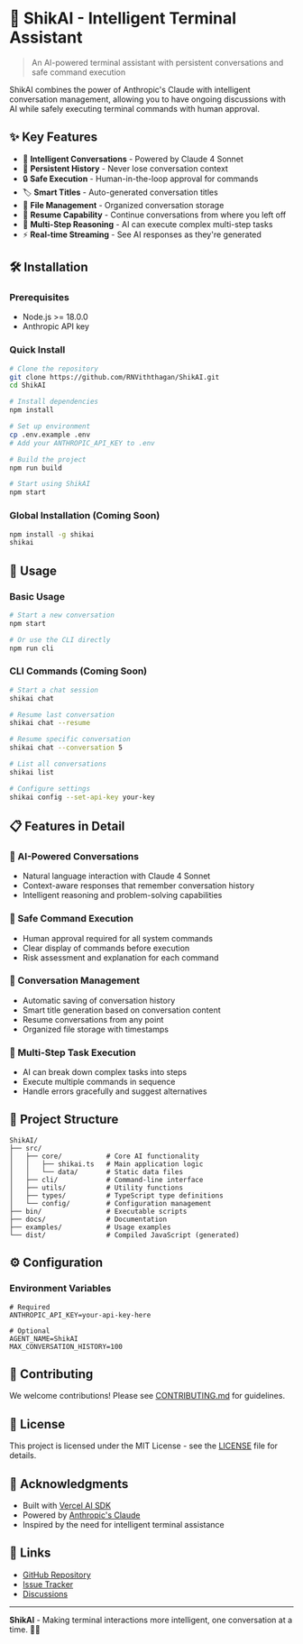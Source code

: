 # 🚀 ShikAI - Intelligent Terminal Assistant

> An AI-powered terminal assistant with persistent conversations and safe command execution

ShikAI combines the power of Anthropic's Claude with intelligent conversation management, allowing you to have ongoing discussions with AI while safely executing terminal commands with human approval.

## ✨ Key Features

- 🧠 **Intelligent Conversations** - Powered by Claude 4 Sonnet
- 💾 **Persistent History** - Never lose conversation context
- 🔒 **Safe Execution** - Human-in-the-loop approval for commands  
- 🏷️ **Smart Titles** - Auto-generated conversation titles
- 📁 **File Management** - Organized conversation storage
- 🔄 **Resume Capability** - Continue conversations from where you left off
- 🎯 **Multi-Step Reasoning** - AI can execute complex multi-step tasks
- ⚡ **Real-time Streaming** - See AI responses as they're generated

## 🛠️ Installation

### Prerequisites
- Node.js >= 18.0.0
- Anthropic API key

### Quick Install
```bash
# Clone the repository
git clone https://github.com/RNViththagan/ShikAI.git
cd ShikAI

# Install dependencies
npm install

# Set up environment
cp .env.example .env
# Add your ANTHROPIC_API_KEY to .env

# Build the project
npm run build

# Start using ShikAI
npm start
```

### Global Installation (Coming Soon)
```bash
npm install -g shikai
shikai
```

## 🚀 Usage

### Basic Usage
```bash
# Start a new conversation
npm start

# Or use the CLI directly
npm run cli
```

### CLI Commands (Coming Soon)
```bash
# Start a chat session
shikai chat

# Resume last conversation
shikai chat --resume

# Resume specific conversation
shikai chat --conversation 5

# List all conversations
shikai list

# Configure settings
shikai config --set-api-key your-key
```

## 📋 Features in Detail

### 🤖 AI-Powered Conversations
- Natural language interaction with Claude 4 Sonnet
- Context-aware responses that remember conversation history
- Intelligent reasoning and problem-solving capabilities

### 🔐 Safe Command Execution
- Human approval required for all system commands
- Clear display of commands before execution
- Risk assessment and explanation for each command

### 💾 Conversation Management
- Automatic saving of conversation history
- Smart title generation based on conversation content
- Resume conversations from any point
- Organized file storage with timestamps

### 🎯 Multi-Step Task Execution
- AI can break down complex tasks into steps
- Execute multiple commands in sequence
- Handle errors gracefully and suggest alternatives

## 📁 Project Structure

```
ShikAI/
├── src/
│   ├── core/           # Core AI functionality
│   │   ├── shikai.ts   # Main application logic
│   │   └── data/       # Static data files
│   ├── cli/            # Command-line interface
│   ├── utils/          # Utility functions
│   ├── types/          # TypeScript type definitions
│   └── config/         # Configuration management
├── bin/                # Executable scripts
├── docs/               # Documentation
├── examples/           # Usage examples
└── dist/               # Compiled JavaScript (generated)
```

## ⚙️ Configuration

### Environment Variables
```env
# Required
ANTHROPIC_API_KEY=your-api-key-here

# Optional
AGENT_NAME=ShikAI
MAX_CONVERSATION_HISTORY=100
```

## 🤝 Contributing

We welcome contributions! Please see [CONTRIBUTING.md](CONTRIBUTING.md) for guidelines.

## 📄 License

This project is licensed under the MIT License - see the [LICENSE](LICENSE) file for details.

## 🙏 Acknowledgments

- Built with [Vercel AI SDK](https://sdk.vercel.ai/)
- Powered by [Anthropic's Claude](https://www.anthropic.com/)
- Inspired by the need for intelligent terminal assistance

## 🔗 Links

- [GitHub Repository](https://github.com/RNViththagan/ShikAI)
- [Issue Tracker](https://github.com/RNViththagan/ShikAI/issues)
- [Discussions](https://github.com/RNViththagan/ShikAI/discussions)

---

**ShikAI** - Making terminal interactions more intelligent, one conversation at a time. 🤖✨
